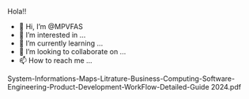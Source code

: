 Hola!!
- 👋 Hi, I’m @MPVFAS
- 👀 I’m interested in ...
- 🌱 I’m currently learning ...
- 💞️ I’m looking to collaborate on ...
- 📫 How to reach me ...
  
System-Informations-Maps-Litrature-Business-Computing-Software-Engineering-Product-Development-WorkFlow-Detailed-Guide 2024.pdf <!---
MPVFAS/MPVFAS is a ✨ special ✨ repository because its `README.md` 
--->
